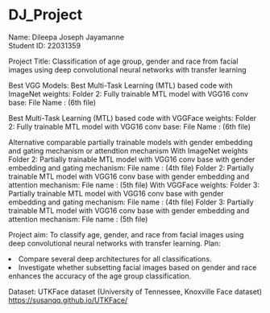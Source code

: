 # DJ_Project

Name: Dileepa Joseph Jayamanne <br>
Student ID: 22031359 <br>

Project Title: Classification of age group, gender and race from facial images using deep convolutional neural networks with transfer learning 

Best VGG Models:
Best Multi-Task Learning (MTL) based code with ImageNet weights:
Folder 2: Fully trainable MTL model with VGG16 conv base: File Name : (6th file)

Best Multi-Task Learning (MTL) based code with VGGFace weights:
Folder 2: Fully trainable MTL model with VGG16 conv base: File Name : (6th file)

Alternative comparable partially trainable models with gender embedding and gating mechanism or attendtion mechanism
With ImageNet weights
Folder 2: Partially trainable MTL model with VGG16 conv base with gender embedding and gating mechanism: File name : (4th file)
Folder 2: Partially trainable MTL model with VGG16 conv base with gender embedding and attention mechanism: File name : (5th file)
With VGGFace weights:
Folder 3: Partially trainable MTL model with VGG16 conv base with gender embedding and gating mechanism: File name : (4th file)
Folder 3: Partially trainable MTL model with VGG16 conv base with gender embedding and attention mechanism: File name : (5th file)



Project aim: To classify age, gender, and race from facial images using deep convolutional neural networks with transfer learning.
Plan:
<li> Compare several deep architectures for all classifications. </li>
<li> Investigate whether subsetting facial images based on gender and race enhances the accuracy of the age group classification.</li>


Dataset: UTKFace dataset (University of Tennessee, Knoxville Face dataset)
https://susanqq.github.io/UTKFace/
